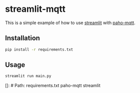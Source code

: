 # streamlit-mqtt

This is a simple example of how to use [streamlit](https://streamlit.io/) with [paho-mqtt](https://pypi.org/project/paho-mqtt/).

## Installation

```bash
pip install -r requirements.txt
```

## Usage

```bash
streamlit run main.py
```


[]: # Path: requirements.txt
paho-mqtt
streamlit



